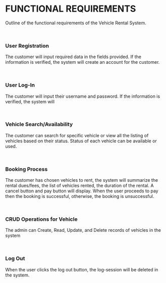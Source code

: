 # FUNCTIONAL REQUIREMENTS
Outline of the functional requirements of the Vehicle Rental System.

<br>

### User Registration 
 The customer will input required data in the fields provided. If the information is verified, the system will create an account for the customer.


<br>


### User Log-In 
 The customer will input their username and password. If the information is verified, the system will


<br>


### Vehicle Search/Availability
The customer can search for specific vehicle or view all the listing of vehicles based on their status. Status of each vehicle can be available or used.


<br>


### Booking Process 
The customer has chosen vehicles to rent, the system will summarize the rental dues/fees, the list of vehicles rented, the duration of the rental. A cancel button and pay button will display. When the user proceeds to pay then the booking is successful, otherwise, the booking is unsuccessful.

<br>


### CRUD Operations for Vehicle 
The admin can Create, Read, Update, and Delete records of vehicles in the system


<br>

### Log Out 
When the user clicks the log out button, the log-session will be deleted in the system.